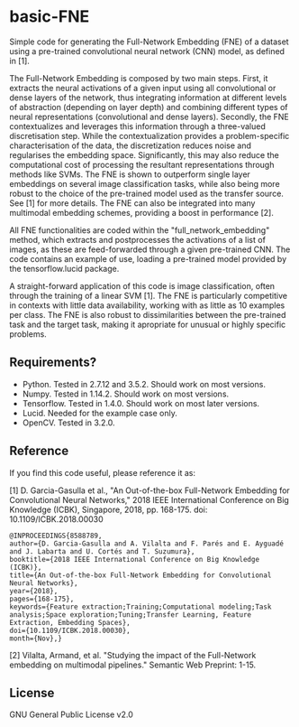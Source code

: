 # basic-FNE

Simple code for generating the Full-Network Embedding (FNE) of a dataset using a pre-trained convolutional neural network (CNN) model, as defined in [1].

The Full-Network Embedding is composed by two main steps. First, it extracts the neural activations of a given input using all convolutional or dense layers of the network, thus integrating information at different levels of abstraction (depending on layer depth) and combining different types of neural representations (convolutional and dense layers). Secondly, the FNE contextualizes and leverages this information through a three-valued discretisation step. While the contextualization provides a problem-specific characterisation of the data, the discretization reduces noise and regularises the embedding space. Significantly, this may also reduce the computational cost of processing the resultant representations through methods like SVMs. The FNE is shown to outperform single layer embeddings on several image classification tasks, while also being more robust to the choice of the pre-trained model used as the transfer source. See [1] for more details. The FNE can also be integrated into many multimodal embedding schemes, providing a boost in performance [2].

All FNE functionalities are coded within the "full_network_embedding" method, which extracts and postprocesses the activations of a list of images, as these are feed-forwarded through a given pre-trained CNN. The code contains an example of use, loading a pre-trained model provided by the tensorflow.lucid package.

A straight-forward application of this code is image classification, often through the training of a linear SVM [1]. The FNE is particularly competitive in contexts with little data availability, working with as little as 10 examples per class. The FNE is also robust to dissimilarities between the pre-trained task and the target task, making it apropriate for unusual or highly specific problems.

## Requirements?
* Python. Tested in 2.7.12 and 3.5.2. Should work on most versions.
* Numpy. Tested in 1.14.2. Should work on most versions.
* Tensorflow. Tested in 1.4.0. Should work on most later versions.
* Lucid. Needed for the example case only.
* OpenCV. Tested in 3.2.0.

## Reference

If you find this code useful, please reference it as:

[1] D. Garcia-Gasulla et al., "An Out-of-the-box Full-Network Embedding for Convolutional Neural Networks," 2018 IEEE International Conference on Big Knowledge (ICBK), Singapore, 2018, pp. 168-175.
doi: 10.1109/ICBK.2018.00030

```
@INPROCEEDINGS{8588789,
author={D. Garcia-Gasulla and A. Vilalta and F. Parés and E. Ayguadé and J. Labarta and U. Cortés and T. Suzumura},
booktitle={2018 IEEE International Conference on Big Knowledge (ICBK)},
title={An Out-of-the-box Full-Network Embedding for Convolutional Neural Networks},
year={2018},
pages={168-175},
keywords={Feature extraction;Training;Computational modeling;Task analysis;Space exploration;Tuning;Transfer Learning, Feature Extraction, Embedding Spaces},
doi={10.1109/ICBK.2018.00030},
month={Nov},}
```
[2] Vilalta, Armand, et al. "Studying the impact of the Full-Network embedding on multimodal pipelines." Semantic Web Preprint: 1-15.

## License
GNU General Public License v2.0

